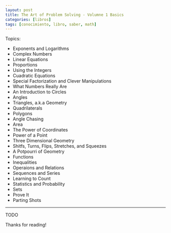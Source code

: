 ```yaml
---
layout: post
title: The Art of Problem Solving - Volumne 1 Basics
categories: [libros]
tags: [conocimiento, libro, saber, math]
---
```


<!--Resumen-->

Topics:
- Exponents and Logarithms
- Complex Numbers
- Linear Equations
- Proportions
- Using the Integers
- Cuadratic Equations
- Special Factorization and Clever Manipulations
- What Numbers Really Are
- An Introduction to Circles
- Angles
- Triangles, a.k.a Geometry
- Quadrilaterals
- Polygons
- Angle Chasing
- Area
- The Power of Coordinates
- Power of a Point
- Three Dimensional Geometry
- Shitfs, Turns, Flips, Stretches, and Squeezes
- A Potpourri of Geometry
- Functions
- Inequalities
- Operaions and Relations
- Sequences and Series
- Learning to Count
- Statistics and Probability
- Sets
- Prove It
- Parting Shots

---

<!--more-->
TODO
  
Thanks for reading!